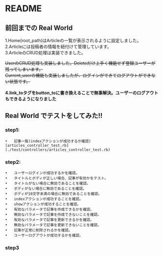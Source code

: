 # README

## 前回までの Real World

1.Home(root_path)はArticleの一覧が表示されるように設定しました。<br>
2.Articleには投稿者の情報を紐付けて管理しています。<br>
3.ArticleのCRUD処理は実装できました。<br>

~~UserのCRUD処理も実装しました。Deleteだけ上手く機能せず登録ユーザーが残ってしまいます。~~<br>
~~Current_userの機能も実装しましたが、ログインができてログアウトができない状態です。~~<br>
<br>
**4.link_toタグをbutton_toに書き換えることで無事解決。ユーザーのログアウトもできるようになりました**

## Real World でテストをしてみた!!
### step1:
	•	記事一覧(indexアクションが成功するか確認)
	[articles_controller_test.rb](./test/controllers/articles_controller_test.rb)
### step2:
  
	•	ユーザーログインが成功するかを確認。
	•	タイトルとボディが正しい場合、記事が有効かをテスト。
	•	タイトルがない場合に無効であることを確認。
	•	ボディがない場合に無効であることを確認。
	•	ボディが10文字未満の場合に無効であることを確認。
	•	indexアクションが成功することを確認。
	•	showアクションが成功することを確認。
	•	有効なパラメータで記事を作成できるかを確認。
	•	無効なパラメータで記事を作成できないことを確認。
	•	有効なパラメータで記事を更新できるかを確認。
	•	無効なパラメータで記事を更新できないことを確認。
	•	記事が正常に削除されるかを確認。
	•	ユーザーログアウトが成功するかを確認。

### step3